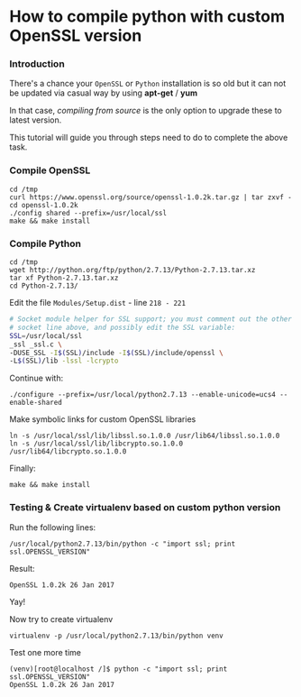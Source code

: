 <!-- 
.. title: How to compile python with custom OpenSSL version
.. slug: how-to-compile-python-with-custom-openssl-version
.. date: 2017-02-15 13:34:51 UTC+07:00
.. tags: 
.. category: 
.. link: 
.. description: 
.. type: text
-->

# How to compile python with custom OpenSSL version

### Introduction

There's a chance your `OpenSSL` or `Python` installation is so old but it can not be updated via casual way by using **apt-get** / **yum**

In that case, *compiling from source* is the only option to upgrade these to latest version.

This tutorial will guide you through steps need to do to complete the above task.

<!-- TEASER_END: Read more -->
### Compile OpenSSL

```
cd /tmp
curl https://www.openssl.org/source/openssl-1.0.2k.tar.gz | tar zxvf -
cd openssl-1.0.2k
./config shared --prefix=/usr/local/ssl
make && make install
```

### Compile Python

```
cd /tmp
wget http://python.org/ftp/python/2.7.13/Python-2.7.13.tar.xz
tar xf Python-2.7.13.tar.xz
cd Python-2.7.13/
```

Edit the file `Modules/Setup.dist` - line `218 - 221`

```bash
# Socket module helper for SSL support; you must comment out the other
# socket line above, and possibly edit the SSL variable:
SSL=/usr/local/ssl
_ssl _ssl.c \
-DUSE_SSL -I$(SSL)/include -I$(SSL)/include/openssl \
-L$(SSL)/lib -lssl -lcrypto

```

Continue with:

```
./configure --prefix=/usr/local/python2.7.13 --enable-unicode=ucs4 --enable-shared
```

Make symbolic links for custom OpenSSL libraries

```
ln -s /usr/local/ssl/lib/libssl.so.1.0.0 /usr/lib64/libssl.so.1.0.0
ln -s /usr/local/ssl/lib/libcrypto.so.1.0.0 /usr/lib64/libcrypto.so.1.0.0
```

Finally:

```
make && make install
```

### Testing & Create virtualenv based on custom python version

Run the following lines:

```
/usr/local/python2.7.13/bin/python -c "import ssl; print ssl.OPENSSL_VERSION"
```

Result:

```
OpenSSL 1.0.2k 26 Jan 2017
```

Yay!

Now try to create virtualenv

```
virtualenv -p /usr/local/python2.7.13/bin/python venv
```

Test one more time

```
(venv)[root@localhost /]$ python -c "import ssl; print ssl.OPENSSL_VERSION"
OpenSSL 1.0.2k 26 Jan 2017
```